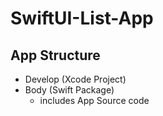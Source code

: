 # SwiftUI-List-App
## App Structure
- Develop (Xcode Project)
- Body (Swift Package)
  - includes App Source code

